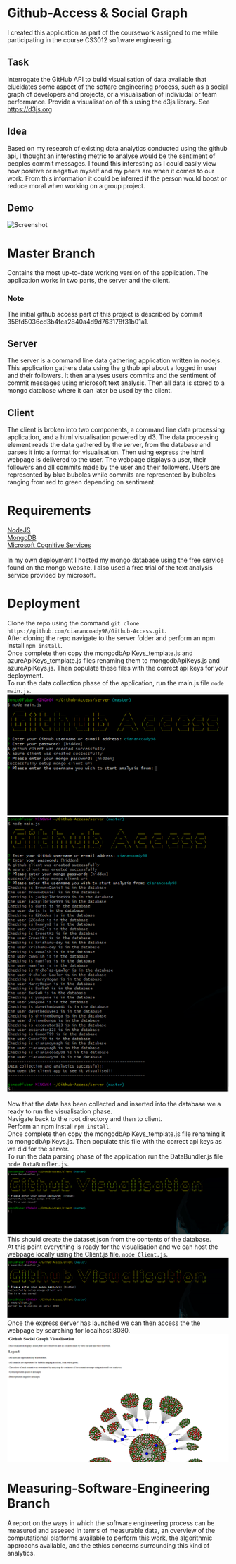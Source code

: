 # Github-Access & Social Graph
I created this application as part of the coursework assigned to me while participating in the course CS3012 software engineering.

## Task
Interrogate the GitHub API to build visualisation of data available that elucidates some aspect of the softare engineering process, such as a social graph of developers and projects, or a visualisation of indiviudal or team performance. Provide a visualisation of this using the d3js library. See https://d3js.org

## Idea
Based on my research of existing data analytics conducted using the github api, I thought an interesting metric to analyse would be the sentiment of peoples commit messages. I found this interesting as I could easily view how positive or negative myself and my peers are when it comes to our work. From this information it could be inferred if the person would boost or reduce moral when working on a group project.

## Demo
![Screenshot](readme_resources/Visualisation_Demo.gif)

# Master Branch
Contains the most up-to-date working version of the application. The application works in two parts, the server and the client.

### Note
The initial github access part of this project is described by commit 358fd5036cd3b4fca2840a4d9d763178f31b01a1.

## Server
The server is a command line data gathering application written in nodejs. This application gathers data using the github api about a logged in user and their followers. It then analyses users commits and the sentiment of commit messages using microsoft text analysis. Then all data is stored to a mongo database where it can later be used by the client.

## Client
The client is broken into two components, a command line data processing application, and a html visualisation powered by d3. The data processing element reads the data gathered by the server, from the database and parses it into a format for visualisation.
Then using express the html webpage is delivered to the user. The webpage displays a user, their followers and all commits made by the user and their followers. Users are represented by blue bubbles while commits are represented by bubbles ranging from red to green depending on sentiment.

# Requirements 
[NodeJS](https://nodejs.org/en/)<br/>
[MongoDB](https://www.mongodb.com/)<br/>
[Microsoft Cognitive Services](https://azure.microsoft.com/en-us/services/cognitive-services/text-analytics/)<br/>
<br/>
In my own deployment I hosted my mongo database using the free service found on the mongo website. I also used a free trial of the text analysis service provided by microsoft.

# Deployment

Clone the repo using the command `git clone https://github.com/ciarancoady98/Github-Access.git`.<br/>
After cloning the repo navigate to the server folder and perform an npm install `npm install`.<br/>
Once complete then copy the mongodbApiKeys_template.js and azureApiKeys_template.js files renaming them to mongodbApiKeys.js and azureApiKeys.js. Then populate these files with the correct api keys for your deployment.<br/>
To run the data collection phase of the application, run the main.js file `node main.js`.<br/>
![Screenshot](readme_resources/Github_Access_Screenshot.PNG)
![Screenshot](readme_resources/Github_Access_Screenshot_2.PNG)<br/>
<br/>
Now that the data has been collected and inserted into the database we a ready to run the visualisation phase.<br/>
Navigate back to the root directory and then to client.<br/>
Perform an npm install `npm install`.<br/>
Once complete then copy the mongodbApiKeys_template.js file renaming it to mongodbApiKeys.js. Then populate this file with the correct api keys as we did for the server.<br/>
To run the data parsing phase of the application run the DataBundler.js file `node DataBundler.js`.<br/>
![Screenshot](readme_resources/DataBundling_Screenshot.png)<br/>
This should create the dataset.json from the contents of the database.<br/>
At this point everything is ready for the visualisation and we can host the webpage locally using the Client.js file. `node Client.js`.<br/>
![Screenshot](readme_resources/DataBundling_And_Visualisation_Screenshot.png)<br/>
Once the express server has launched we can then access the the webpage by searching for localhost:8080.<br/>
![Screenshot](readme_resources/Graph_With_Legend_Screenshot.PNG)<br/>

# Measuring-Software-Engineering Branch 
A report on the ways in which the software engineering process can be measured and assesed in terms of measurable data, an overview of the computational platforms available to perform this work, the algorithmic approachs available, and the ethics concerns surrounding this kind of analytics.
